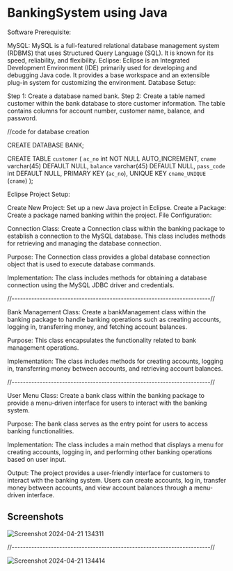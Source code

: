 
# BankingSystem using Java


Software Prerequisite:

MySQL: MySQL is a full-featured relational database management system (RDBMS) that uses Structured Query Language (SQL). It is known for its speed, reliability, and flexibility.
Eclipse: Eclipse is an Integrated Development Environment (IDE) primarily used for developing and debugging Java code. It provides a base workspace and an extensible plug-in system for customizing the environment.
Database Setup:

Step 1: Create a database named bank.
Step 2: Create a table named customer within the bank database to store customer information. The table contains columns for account number, customer name, balance, and password.

//code for database creation

CREATE DATABASE BANK;

CREATE TABLE `customer` (
  `ac_no` int NOT NULL AUTO_INCREMENT,
  `cname` varchar(45) DEFAULT NULL,
  `balance` varchar(45) DEFAULT NULL,
  `pass_code` int DEFAULT NULL,
  PRIMARY KEY (`ac_no`),
  UNIQUE KEY `cname_UNIQUE` (`cname`)
);

Eclipse Project Setup:

Create New Project: Set up a new Java project in Eclipse.
Create a Package: Create a package named banking within the project.
File Configuration:

Connection Class: Create a Connection class within the banking package to establish a connection to the MySQL database. This class includes methods for retrieving and managing the database connection.

Purpose: The Connection class provides a global database connection object that is used to execute database commands.

Implementation: The class includes methods for obtaining a database connection using the MySQL JDBC driver and credentials.


//-----------------------------------------------------------------------//


Bank Management Class: Create a bankManagement class within the banking package to handle banking operations such as creating accounts, logging in, transferring money, and fetching account balances.

Purpose: This class encapsulates the functionality related to bank management operations.

Implementation: The class includes methods for creating accounts, logging in, transferring money between accounts, and retrieving account balances.

//-----------------------------------------------------------------------//


User Menu Class: Create a bank class within the banking package to provide a menu-driven interface for users to interact with the banking system.

Purpose: The bank class serves as the entry point for users to access banking functionalities.

Implementation: The class includes a main method that displays a menu for creating accounts, logging in, and performing other banking operations based on user input.


Output:
The project provides a user-friendly interface for customers to interact with the banking system. Users can create accounts, log in, transfer money between accounts, and view account balances through a menu-driven interface.


## Screenshots

![Screenshot 2024-04-21 134311](https://github.com/Sumitpatel29/BankingSystem-Java/assets/62977218/79444c3f-b7df-4887-b963-222689bc8277)

//-----------------------------------------------------------------------//

![Screenshot 2024-04-21 134414](https://github.com/Sumitpatel29/BankingSystem-Java/assets/62977218/392857bc-c797-4ee1-931a-cfbef8dd10b5)




